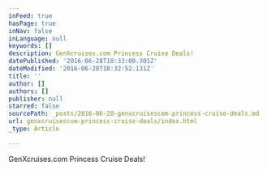 ```yaml
---
inFeed: true
hasPage: true
inNav: false
inLanguage: null
keywords: []
description: GenXcruises.com Princess Cruise Deals!
datePublished: '2016-06-28T18:33:00.301Z'
dateModified: '2016-06-28T18:32:52.131Z'
title: ''
author: []
authors: []
publisher: null
starred: false
sourcePath: _posts/2016-06-28-genxcruisescom-princess-cruise-deals.md
url: genxcruisescom-princess-cruise-deals/index.html
_type: Article

---
```

GenXcruises.com Princess Cruise Deals!